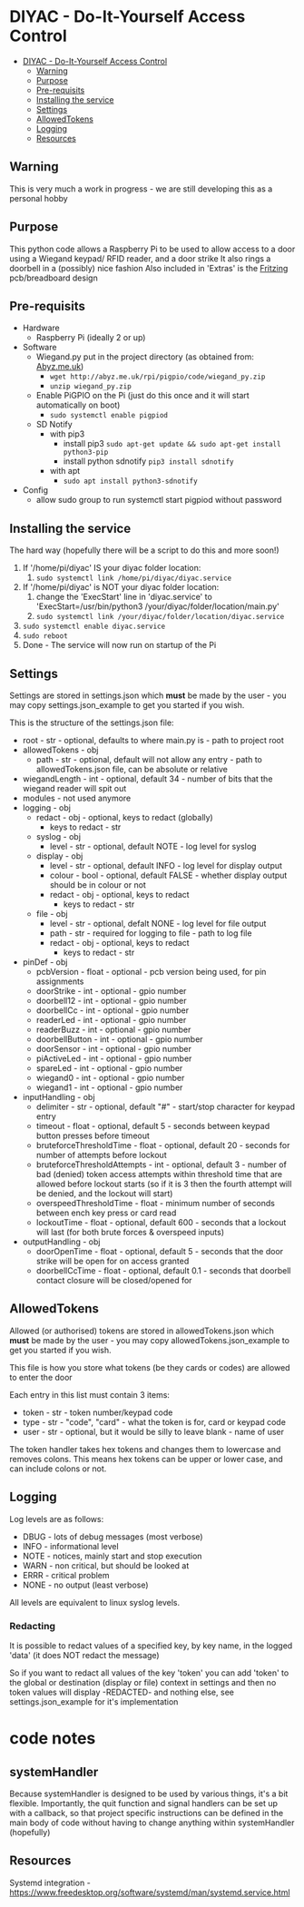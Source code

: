 # DIYAC - Do-It-Yourself Access Control #

- [DIYAC - Do-It-Yourself Access Control](#diyac---do-it-yourself-access-control)
  - [Warning](#warning)
  - [Purpose](#purpose)
  - [Pre-requisits](#pre-requisits)
  - [Installing the service](#installing-the-service)
  - [Settings](#settings)
  - [AllowedTokens](#allowedtokens)
  - [Logging](#logging)
  - [Resources](#resources)

## Warning ##

This is very much a work in progress - we are still developing this as a personal hobby

## Purpose ##

This python code allows a Raspberry Pi to be used to allow access to a door using a Wiegand keypad/ RFID reader, and a door strike
It also rings a doorbell in a (possibly) nice fashion
Also included in 'Extras' is the [Fritzing](https://fritzing.org/) pcb/breadboard design

## Pre-requisits ##

- Hardware
  - Raspberry Pi (ideally 2 or up)
- Software
  - Wiegand.py put in the project directory (as obtained from: [Abyz.me.uk](http://abyz.me.uk/rpi/pigpio/code/wiegand_py.zip))
    - `wget http://abyz.me.uk/rpi/pigpio/code/wiegand_py.zip`
    - `unzip wiegand_py.zip`
  - Enable PiGPIO on the Pi (just do this once and it will start automatically on boot)
    - `sudo systemctl enable pigpiod`
  - SD Notify
    - with pip3
      - install pip3 `sudo apt-get update && sudo apt-get install python3-pip`
      - install python sdnotify `pip3 install sdnotify`
    - with apt
      - `sudo apt install python3-sdnotify`
- Config
  - allow sudo group to run systemctl start pigpiod without password

## Installing the service ##

The hard way (hopefully there will be a script to do this and more soon!)

1. If '/home/pi/diyac' IS your diyac folder location:
     1. `sudo systemctl link /home/pi/diyac/diyac.service`
2. If '/home/pi/diyac' is NOT your diyac folder location:
     1. change the 'ExecStart' line in 'diyac.service' to 'ExecStart=/usr/bin/python3 /your/diyac/folder/location/main.py'
     2. `sudo systemctl link /your/diyac/folder/location/diyac.service`
4. `sudo systemctl enable diyac.service`
5. `sudo reboot`
6. Done - The service will now run on startup of the Pi

## Settings ##

Settings are stored in settings.json which **must** be made by the user - you may copy settings.json_example to get you started if you wish.

This is the structure of the settings.json file:

- root - str - optional, defaults to where main.py is - path to project root
- allowedTokens - obj
  - path - str - optional, default will not allow any entry - path to allowedTokens.json file, can be absolute or relative
- wiegandLength - int - optional, default 34 - number of bits that the wiegand reader will spit out
- modules - not used anymore
- logging - obj
    - redact - obj - optional, keys to redact (globally)
      - keys to redact - str
  - syslog - obj
    - level - str - optional, default NOTE - log level for syslog
  - display - obj
    - level - str - optional, default INFO - log level for display output
    - colour - bool - optional, default FALSE - whether display output should be in colour or not
    - redact - obj - optional, keys to redact
      - keys to redact - str
  - file - obj
    - level - str - optional, defalt NONE - log level for file output
    - path - str - required for logging to file - path to log file
    - redact - obj - optional, keys to redact
      - keys to redact - str
- pinDef - obj
  - pcbVersion - float - optional - pcb version being used, for pin assignments
  - doorStrike - int - optional - gpio number
  - doorbell12 - int - optional - gpio number
  - doorbellCc - int - optional - gpio number
  - readerLed - int - optional - gpio number
  - readerBuzz - int - optional - gpio number
  - doorbellButton - int - optional - gpio number
  - doorSensor - int - optional - gpio number
  - piActiveLed - int - optional - gpio number
  - spareLed - int - optional - gpio number
  - wiegand0 - int - optional - gpio number
  - wiegand1 - int - optional - gpio number
- inputHandling - obj
  - delimiter - str - optional, default "#" - start/stop character for keypad entry
  - timeout - float - optional, default 5 - seconds between keypad button presses before timeout
  - bruteforceThresholdTime - float - optional, default 20 - seconds for number of attempts before lockout
  - bruteforceThresholdAttempts - int - optional, default 3 - number of bad (denied) token access attempts within threshold time that are allowed before lockout starts (so if it is 3 then the fourth attempt will be denied, and the lockout will start)
  - overspeedThresholdTime - float - minimum number of seconds between ench key press or card read
  - lockoutTime - float - optional, default 600 - seconds that a lockout will last (for both brute forces & overspeed inputs)
- outputHandling - obj
  - doorOpenTime - float - optional, default 5 - seconds that the door strike will be open for on access granted
  - doorbellCcTime - float - optional, default 0.1 - seconds that doorbell contact closure will be closed/opened for
  
## AllowedTokens ##

Allowed (or authorised) tokens are stored in allowedTokens.json which **must** be made by the user - you may copy allowedTokens.json_example to get you started if you wish.

This file is how you store what tokens (be they cards or codes) are allowed to enter the door

Each entry in this list must contain 3 items:

- token - str - token number/keypad code
- type - str - "code", "card" - what the token is for, card or keypad code
- user - str - optional, but it would be silly to leave blank - name of user

The token handler takes hex tokens and changes them to lowercase and removes colons. This means hex tokens can be upper or lower case, and can include colons or not.

## Logging ##

Log levels are as follows:

- DBUG - lots of debug messages (most verbose)
- INFO - informational level
- NOTE - notices, mainly start and stop execution
- WARN - non critical, but should be looked at
- ERRR - critical problem
- NONE - no output (least verbose)

All levels are equivalent to linux syslog levels.

### Redacting ###

It is possible to redact values of a specified key, by key name, in the logged 'data' (it does NOT redact the message)

So if you want to redact all values of the key 'token' you can add 'token' to the global or destination (display or file) context in settings and then no token values will display -REDACTED- and nothing else, see settings.json_example for it's implementation

# code notes #

## systemHandler ##

Because systemHandler is designed to be used by various things, it's a bit flexible.
Importantly, the quit function and signal handlers can be set up with a callback, so that project specific instructions can be defined in the main body of code without having to change anything within systemHandler (hopefully)

## Resources ##

Systemd integration - <https://www.freedesktop.org/software/systemd/man/systemd.service.html>
